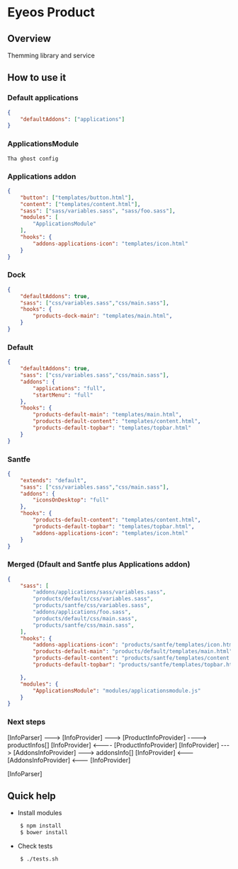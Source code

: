 Eyeos Product
===========

## Overview

Themming library and service

## How to use it

### Default applications
```json
{
	"defaultAddons": ["applications"]
}
```

### ApplicationsModule
	Tha ghost config

### Applications addon
```json
{
	"button": ["templates/button.html"],
	"content": ["templates/content.html"],
	"sass": ["sass/variables.sass", "sass/foo.sass"],
	"modules": [
		"ApplicationsModule"
	],
	"hooks": {
		"addons-applications-icon": "templates/icon.html"
	}
}
```

### Dock
```json
{
	"defaultAddons": true,
	"sass": ["css/variables.sass","css/main.sass"],
	"hooks": {
		"products-dock-main": "templates/main.html",
	}
}
```

### Default
```json
{
	"defaultAddons": true,
	"sass": ["css/variables.sass","css/main.sass"],
	"addons": {
		"applications": "full",
		"startMenu": "full"
	},
	"hooks": {
		"products-default-main": "templates/main.html",
		"products-default-content": "templates/content.html",
		"products-default-topbar": "templates/topbar.html"
	}
}
```

### Santfe
```json
{
	"extends": "default",
	"sass": ["css/variables.sass","css/main.sass"],
	"addons": {
		"iconsOnDesktop": "full"
	},
	"hooks": {
		"products-default-content": "templates/content.html",
		"products-default-topbar": "templates/topbar.html",
		"addons-applications-icon": "templates/icon.html"
	}
}
```

### Merged (Dfault and Santfe plus Applications addon)
```json
{
	"sass": [
		"addons/applications/sass/variables.sass",
		"products/default/css/variables.sass",
		"products/santfe/css/variables.sass",
		"addons/applications/foo.sass",
		"products/default/css/main.sass",
		"products/santfe/css/main.sass",
	],
	"hooks": {
		"addons-applications-icon": "products/santfe/templates/icon.html",
		"products-default-main": "products/default/templates/main.html",
		"products-default-content": "products/santfe/templates/content.html",
		"products-default-topbar": "products/santfe/templates/topbar.html",

	},
	"modules": {
		"ApplicationsModule": "modules/applicationsmodule.js"
	}
}
```

### Next steps
[InfoParser]   --->
                        [InfoProvider] ---> [ProductInfoProvider] ----> productInfos[]
                        [InfoProvider] <---- [ProductInfoProvider]
                        [InfoProvider] ---> [AddonsInfoProvider] ---> addonsInfo[]
                        [InfoProvider] <--- [AddonsInfoProvider]
                  <---  [InfoProvider]

[InfoParser]

## Quick help

* Install modules

```bash
	$ npm install
	$ bower install
```

* Check tests

```bash
    $ ./tests.sh
```
